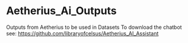 # Aetherius_Ai_Outputs
Outputs from Aetherius to be used in Datasets
To download the chatbot see: https://github.com/libraryofcelsus/Aetherius_AI_Assistant
